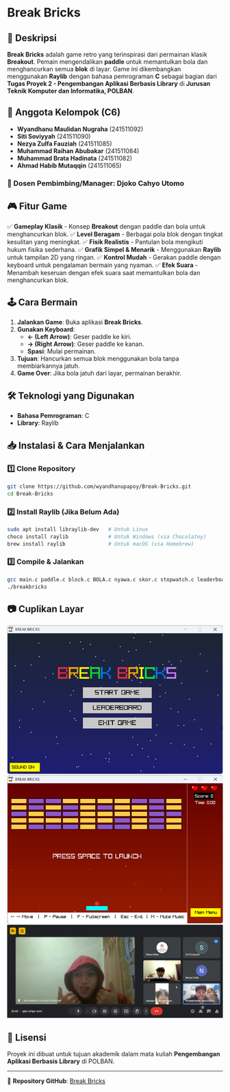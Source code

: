# Break Bricks

## 📌 Deskripsi
**Break Bricks** adalah game retro yang terinspirasi dari permainan klasik **Breakout**. Pemain mengendalikan **paddle** untuk memantulkan bola dan menghancurkan semua **blok** di layar. Game ini dikembangkan menggunakan **Raylib** dengan bahasa pemrograman **C** sebagai bagian dari **Tugas Proyek 2 - Pengembangan Aplikasi Berbasis Library** di **Jurusan Teknik Komputer dan Informatika, POLBAN**.

## 👥 Anggota Kelompok (C6)
- **Wyandhanu Maulidan Nugraha** (241511092)
- **Siti Soviyyah** (241511090)
- **Nezya Zulfa Fauziah** (241511085)
- **Muhammad Raihan Abubakar** (241511084)
- **Muhammad Brata Hadinata** (241511082)
- **Ahmad Habib Mutaqqin** (241511065)

### 📌 Dosen Pembimbing/Manager: **Djoko Cahyo Utomo**

## 🎮 Fitur Game
✅ **Gameplay Klasik** - Konsep **Breakout** dengan paddle dan bola untuk menghancurkan blok.
✅ **Level Beragam** - Berbagai pola blok dengan tingkat kesulitan yang meningkat.
✅ **Fisik Realistis** - Pantulan bola mengikuti hukum fisika sederhana.
✅ **Grafik Simpel & Menarik** - Menggunakan **Raylib** untuk tampilan 2D yang ringan.
✅ **Kontrol Mudah** - Gerakan paddle dengan keyboard untuk pengalaman bermain yang nyaman.
✅ **Efek Suara** - Menambah keseruan dengan efek suara saat memantulkan bola dan menghancurkan blok.

## 🕹️ Cara Bermain
1. **Jalankan Game**: Buka aplikasi **Break Bricks**.
2. **Gunakan Keyboard**:
   - **← (Left Arrow)**: Geser paddle ke kiri.
   - **→ (Right Arrow)**: Geser paddle ke kanan.
   - **Spasi**: Mulai permainan.
3. **Tujuan**: Hancurkan semua blok menggunakan bola tanpa membiarkannya jatuh.
4. **Game Over**: Jika bola jatuh dari layar, permainan berakhir.

## 🛠️ Teknologi yang Digunakan
- **Bahasa Pemrograman**: C
- **Library**: Raylib

## 📥 Instalasi & Cara Menjalankan
### 1️⃣ Clone Repository
```bash
git clone https://github.com/wyandhanupapoy/Break-Bricks.git
cd Break-Bricks
```

### 2️⃣ Install Raylib (Jika Belum Ada)
```bash
sudo apt install libraylib-dev   # Untuk Linux
choco install raylib             # Untuk Windows (via Chocolatey)
brew install raylib              # Untuk macOS (via Homebrew)
```

### 3️⃣ Compile & Jalankan
```bash
gcc main.c paddle.c block.c BOLA.c nyawa.c skor.c stopwatch.c leaderboard.c mainmenu.c level.c layout.c background.c sound.c -o my_game -lraylib -lm -lpthread
./breakbricks
```

## 📷 Cuplikan Layar
![Gameplay Screenshot](assets/images/screenshot1.png)
![Gameplay Screenshot](assets/images/screenshot.png)
![Gameplay Screenshot](assets/images/ss_zoom.png)


## 📜 Lisensi
Proyek ini dibuat untuk tujuan akademik dalam mata kuliah **Pengembangan Aplikasi Berbasis Library** di POLBAN.

---
📌 **Repository GitHub**: [Break Bricks](https://github.com/wyandhanupapoy/Break-Bricks)

